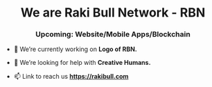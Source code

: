<h1 align="center">We are Raki Bull Network - RBN</h1>
<h3 align="center">Upcoming: Website/Mobile Apps/Blockchain</h3>

- 🔭 We’re currently working on **Logo of RBN.**

- 🤝 We’re looking for help with **Creative Humans.**

- 📫 Link to reach us **https://rakibull.com**

